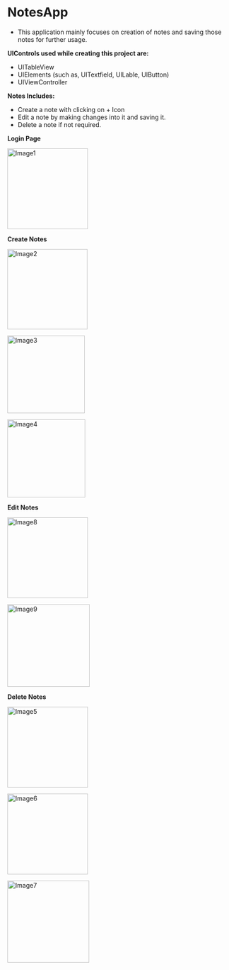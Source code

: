 # NotesApp

* This application mainly focuses on creation of notes and saving those notes for further usage.

__UIControls used while creating this project are:__
* UITableView
* UIElements (such as, UITextfield, UILable, UIButton)
* UIViewController

__Notes Includes:__
* Create a note with clicking on + Icon
* Edit a note by making changes into it and saving it.
* Delete a note if not required.

 __Login Page__
 </p>
 <img width="182" alt="Image1" src="https://user-images.githubusercontent.com/75938203/126282711-dc82cbd9-69a3-4350-9c85-2bdbf1e0993d.png">
 </p>
 
 __Create Notes__
 <p>
 <img width="181" alt="Image2" src="https://user-images.githubusercontent.com/75938203/126282884-19f17ea3-8fad-45ee-b7e9-693482cfbd4d.png">
 </p>
 <p>
<img width="175" alt="Image3" src="https://user-images.githubusercontent.com/75938203/126282929-eefc2dcb-0e2b-4086-b249-c7e4d769bb0e.png">
</p>
<p>
<img width="176" alt="Image4" src="https://user-images.githubusercontent.com/75938203/126283032-4ee61b23-a894-413c-81d8-a1f44f721e5d.png">
</p>
 
__Edit Notes__
 <p>
 <img width="182" alt="Image8" src="https://user-images.githubusercontent.com/75938203/126283140-b3fc22ce-0abf-45ef-a205-a7bc104f4061.png">
 </p>
 <p>
 <img width="186" alt="Image9" src="https://user-images.githubusercontent.com/75938203/126283164-db43a342-92a2-4f57-9923-92ad3afb4212.png">
 </p>
 
 __Delete Notes__
 <p>
 <img width="182" alt="Image5" src="https://user-images.githubusercontent.com/75938203/126283305-ed535709-3dde-4553-9e8d-c59c11909ed9.png">
 </p>
 <p>
 <img width="182" alt="Image6" src="https://user-images.githubusercontent.com/75938203/126283353-d5526289-9187-47e5-be27-e5d2f7a943d9.png">
 </p>
 <p>
 <img width="185" alt="Image7" src="https://user-images.githubusercontent.com/75938203/126283408-15f76f09-201f-46fe-ad1a-662136085584.png">
 </p>



